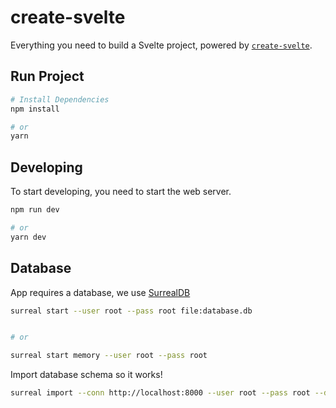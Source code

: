 # create-svelte

Everything you need to build a Svelte project, powered by [`create-svelte`](https://github.com/sveltejs/kit/tree/master/packages/create-svelte).

## Run Project

```bash
# Install Dependencies
npm install

# or
yarn
```

## Developing
To start developing, you need to start the web server.
```bash
npm run dev

# or
yarn dev
```

## Database
App requires a database, we use [SurrealDB](https://surrealdb.com/)
```bash
surreal start --user root --pass root file:database.db


# or 

surreal start memory --user root --pass root
```

Import database schema so it works! 
```bash
surreal import --conn http://localhost:8000 --user root --pass root --db clublist --ns clublist  setup/db.surql
```
